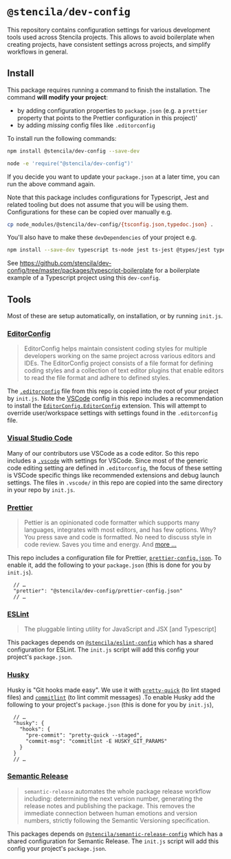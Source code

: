 # `@stencila/dev-config`

This repository contains configuration settings for various development tools used across
Stencila projects. This allows to avoid boilerplate when creating projects, have consistent settings across projects, and simplify workflows in general.

## Install

This package requires running a command to finish the installation. The command **will modify your project**:

- by adding configuration properties to `package.json` (e.g. a `prettier` property that points to the Prettier configuration in this project)'
- by adding _missing_ config files like `.editorconfig`

To install run the following commands:

```bash
npm install @stencila/dev-config --save-dev
```

```bash
node -e 'require("@stencila/dev-config")'
```

If you decide you want to update your `package.json` at a later time, you can run the above command again.

Note that this package includes configurations for Typescript, Jest and related tooling but does not assume that you will be using them. Configurations for these can be copied over manually e.g.

```bash
cp node_modules/@stencila/dev-config/{tsconfig.json,typedoc.json} .
```

You'll also have to make these `devDependencies` of your project e.g.

```bash
npm install --save-dev typescript ts-node jest ts-jest @types/jest typedoc
```

See https://github.com/stencila/dev-config/tree/master/packages/typescript-boilerplate for a boilerplate example of a Typescript project using this `dev-config`.

## Tools

Most of these are setup automatically, on installation, or by running `init.js`.

### [EditorConfig](https://editorconfig.org/)

> EditorConfig helps maintain consistent coding styles for multiple developers working on the same project across various editors and IDEs. The EditorConfig project consists of a file format for defining coding styles and a collection of text editor plugins that enable editors to read the file format and adhere to defined styles.

The [`.editorconfig`](.editorconfig) file from this repo is copied into the root of your project by `init.js`. Note the [VSCode](#vscode) config in this repo includes a recommendation to install the [`EditorConfig.EditorConfig`](https://marketplace.visualstudio.com/items?itemName=EditorConfig.EditorConfig) extension. This will attempt to override user/workspace settings with settings found in the `.editorconfig` file.

### [Visual Studio Code](https://code.visualstudio.com/)

Many of our contributors use VSCode as a code editor. So this repo includes a [`.vscode`](.vscode) with settings for VSCode. Since most of the generic code editing setting are defined in `.editorconfig`, the focus of these setting is VSCode specific things like recommended extensions and debug launch settings.
The files in `.vscode/` in this repo are copied into the same directory in your repo by `init.js`.

### [Prettier](https://prettier.io/)

> Pettier is an opinionated code formatter which supports many languages, integrates with most editors, and has few options. Why? You press save and code is formatted. No need to discuss style in code review. Saves you time and energy. And [more ...](https://prettier.io/docs/en/why-prettier.html)

This repo includes a configuration file for Prettier, [`prettier-config.json`](./prettier-config.json). To enable it, add the following to your `package.json` (this is done for you by `init.js`).

```json5
  // …
  "prettier": "@stencila/dev-config/prettier-config.json"
  // …
```

### [ESLint](https://eslint.org/)

> The pluggable linting utility for JavaScript and JSX [and Typescript]

This packages depends on [`@stencila/eslint-config`](../packages/eslint-config) which has a shared configuration for ESLint. The `init.js` script will add this config your project's `package.json`.

### [Husky](https://github.com/typicode/husky)

Husky is "Git hooks made easy". We use it with [`pretty-quick`](https://github.com/azz/pretty-quick) (to lint staged files) and [`commitlint`](https://github.com/conventional-changelog/commitlint) (to lint commit messages) .To enable Husky add the following to your project's `package.json` (this is done for you by `init.js`),

```json5
  // …
  "husky": {
    "hooks": {
      "pre-commit": "pretty-quick --staged",
      "commit-msg": "commitlint -E HUSKY_GIT_PARAMS"
    }
  }
  // …
```

### [Semantic Release](https://semantic-release.gitbook.io/semantic-release/)

> `semantic-release` automates the whole package release workflow including: determining the next version number, generating the release notes and publishing the package. This removes the immediate connection between human emotions and version numbers, strictly following the Semantic Versioning specification.

This packages depends on [`@stencila/semantic-release-config`](../packages/semantic-release-config) which has a shared configuration for Semantic Release. The `init.js` script will add this config your project's `package.json`.
